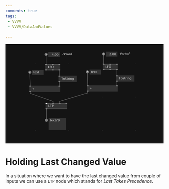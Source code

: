 ```yaml
---
comments: true
tags:
 - VVVV
 - VVVV/DataAndValues

---
```


![Wrap Value At Maximum Value with MOD Img](../img/HoldingLastChangedValue.png)

# Holding Last Changed Value
In a situation where we want to have the last changed value from couple of inputs we can use a `LTP` node which stands for *Last Takes Precedence*.
